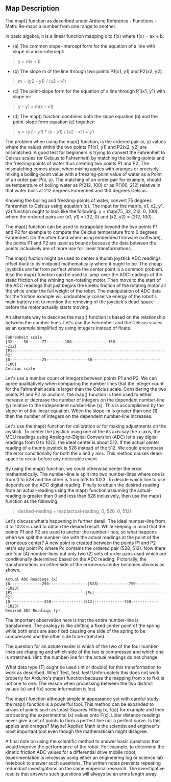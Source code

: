 ## Map Description

The map() function as described under Arduino Reference - Functions - Math: Re-maps a number from one range to another.

In basic algebra, it is a linear function mapping x to f(x) where f(x) = ax + b.

- (a) The common slope-intercept form for the equation of a line with slope m and y-intercept: 

> y = mx + b 

- (b) The slope m of the line through two points P1(x1, y1) and P2(x2, y2):

> m = (y2 - y1) / (x2 - x1)

- (c) The point-slope form for the equation of a line through P1(x1, y1) with slope m:

> y - y1 = m(x - x1)

- (d) The map() function combines both the slope equation (b) and the point-slope form equation (c) together:

> y = (y2 - y1) * (x - x1) / (x2 - x1) + y1

The problem when using the map() function, is the ordered pair (x, y) values where the values within the two points P1(x1, y1) and P2(x2, y2) are mismatched. A good test for beginners is trying to convert the Fahrenheit to Celsius scales (or Celsius to Fahrenheit) by matching the boiling-points and the freezing-points of water thus creating two points P1 and P2. The mismatching comes about when mixing apples with oranges or precisely, mixing a boiling-point value with a freezing-point value of water as a Point of an order pair P(x, y). The matching of an order pair for example, should be temperature of boiling water as P(212, 100) or as P(100, 212) relative in that water boils at 212 degrees Fahrenheit and 100 degrees Celsius.

Knowing the boiling and freezing-points of water, convert 75 degrees Fahrenheit to Celsius using equation (d). The input for the map(x, x1, x2, y1, y2) function ought to look like the following: y = map(75, 32, 212, 0, 100) where the ordered pairs are (x1, y1) = (32, 0) and (x2, y2) = (212, 100).

The map() function can be used to extrapolate beyond the two points P1 and P2 for example to compute the Celcius temperature from 0 degrees Fahrenheit. On the other hand when using embedded firmware (software), the points P1 and P2 are used as bounds because the data between the points inclusively are of more use for linear transformations.

The map() fuction might be used to center a thumb joystick ADC readings offset back to its midpoint mathematically where it ought to be. The cheap joysticks are far from perfect where the center point is a common problem. Also the map() function can be used to jump-over the ADC readings of the static friction of the whining non-rotating motor. Then move to the start of the ADC readings that just begins the kinetic friction of the rotating motor all the  while under the full weight of the robot. The manipulation of ADC data for the friction example will undoubtedly conserve energy of the robot's main battery not to mention the removing of the joystick's dead-space before the motor actually starts moving.

An alternate way to describe the map() function is based on the relationship between the number-lines. Let's use the Fahrenheit and the Celsius scales as an example simplified by using integers instead of floats.

``Fahrenheit scale``<br>
``|32-----50------77--------100----------------150---------------------212|``<br>
``|P1-------------------------------------------------------------------P2|``<br>
``|0--------------25------------------50-------------------------------100|``<br>
``Celcius scale``<br>

Let's use a number count of integers between points P1 and P2. We can agree qualitatively when comparing the number lines that the integer count for the Fahrenheit scale is larger than the Celcius scale. Considering the two points P1 and P2 as anchors, the map() function is then used to either increase or decrease the number of integers on the dependent number-line (y) relative to the independent number-line (x). This is accomplished by the slope-m of the linear equation. When the slope-m is greater than one (1) then the number of integers on the dependent number-line increases.

Let's use the map() function for calibration or for making adjustments on the joystick. To center the joystick using one of the its axis say the x-axis, the MCU readings using Analog-to-Digital Conversion (ADC) let's say digital readings from 0 to 1023, the ideal center is about 512. If the actual center reading of a thumb joystick is 528 instead of the 512. We could encompass the error conditionally for both the x and y axis. This method causes dead-space to occur before any noticeable event. 

By using the map() function, we could otherwise center the error mathematically. The number-line is split into two number-lines where one is from 0 to 528 and the other is from 528 to 1023. To decide which line to use depends on the ADC digital reading. Finally to obtain the desired-reading from an actual-reading using the map() function assuming the actual-reading is greater than 0 and less than 528 inclusively, then use the map() function as the following: 

> desired-reading = map(actual-reading, 0, 528, 0, 512)

Let's discuss what's happening in further detail. The ideal number-line from 0 to 1023 is used to obtain the desired result. While keeping in mind that the points P1 and P2 are used to anchor the number-lines, so what happens when we split the number-line with the actual readings at the point of the erroneous center? A new point is created between the points P1 and P2 lets's say point Pc where Pc contains the ordered pair (528, 512). Now there are four (4) number-lines but only two (2) sets of order pairs used which are conditionally determined based on the ADC reading. Pictorially, the transformations on either side of the erroneous center becomes obvious as shown.

``Actual ADC Readings (x)``<br>
``|0--------------250-----------------|528|-------------750-----------1023|``<br>
``|P1--------------------------------|Pc|-------------------------------P2|``<br>
``|0---------------250--------------|512|-------------750-------------1023|``<br>
``Desired ADC Readings (y)``<br>

The important observation here is that the entire number-line is transformed. The analogy is like shifting a fixed center point of the spring while both ends are also fixed causing one side of the spring to be compressed and the other side to be stretched. 

The question for an astute reader is which of the two of the four number-lines are changing and which side of the two is compressed and which one is stretched. Hint: the number-line for the actual readings do not change. 

What data type (T) ought be used (int or double) for this transformation to work as described. Why? Test, test, test! Unforunately this does not work properly for Arduino's map() function because the mapping from x to f(x) is not one to one. The reason when processing between the two distinct values (x) and f(x) some information is lost.

The map() function although simple in appearance yet with careful study, the map() function is a powerful tool. This method can be expanded to arrays of points such as Least Squares Fitting (x, f(x)) for example and then protracting the experimetntal (x) values onto F(x). Lidar distance readings never give a set of points to form a perfect line nor a perfect curve. Is this apples and oranges? Maybe! Applied Math is the scientist and engineer's most important tool even though the mathematician might disagree.

A final note on using the scientific method to answer basic questions that would improve the performance of the robot. For example, to determine the kinetic friction ADC values for a differential drive mobile robot, experimentation is necessay using either an engineering log or science lab notebook to answer such questions. The written notes prevents repeating redundant investigations on the same emperical research. The investigative results that answers such questions will always be an arms length away.
